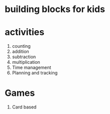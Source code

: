 # building blocks for kids

# activities
1. counting
2. addition
3. subtraction
4. multiplication
5. Time management
6. Planning and tracking

# Games
1. Card based
